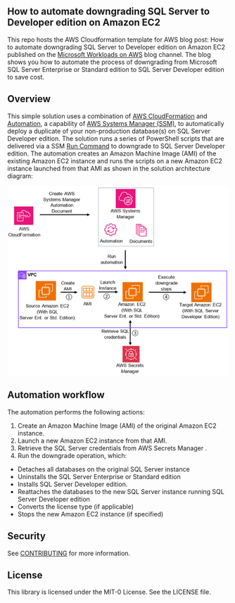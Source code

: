 ## How to automate downgrading SQL Server to Developer edition on Amazon EC2

This repo hosts the AWS Cloudformation template for AWS blog post: How to automate downgrading SQL Server to Developer edition on Amazon EC2 published on the [Microsoft Workloads on AWS](https://aws.amazon.com/blogs/modernizing-with-aws/) blog channel. The blog shows you how to automate the process of downgrading from Microsoft SQL Server Enterprise or Standard edition to SQL Server Developer edition to save cost.


## Overview
This simple solution uses a combination of [AWS CloudFormation](https://aws.amazon.com/cloudformation/) and [Automation](https://docs.aws.amazon.com/systems-manager/latest/userguide/systems-manager-automation.html), a capability of [AWS Systems Manager (SSM)](https://aws.amazon.com/systems-manager/), to automatically deploy a duplicate of your non-production database(s) on SQL Server Developer edition. The solution runs a series of PowerShell scripts that are delivered via a SSM [Run Command](https://console.aws.amazon.com/systems-manager/run-command/) to downgrade to SQL Server Developer edition. The automation creates an Amazon Machine Image (AMI) of the existing Amazon EC2 instance and runs the scripts on a new Amazon EC2 instance launched from that AMI as shown in the solution architecture diagram:


![Solution_architecture](https://github.com/aws-samples/ssm-automation-downgrade-sql-developer/blob/main/ssm-automation-downgrade-sql-developer.png)

## Automation workflow
The automation performs the following actions:
1.	Create an Amazon Machine Image (AMI) of the original Amazon EC2 instance.
2.	Launch a new Amazon EC2 instance from that AMI.
3.	Retrieve the SQL Server credentials from AWS Secrets Manager .
4.	Run the downgrade operation, which:
   *  Detaches all databases on the original SQL Server instance
   *  Uninstalls the SQL Server Enterprise or Standard edition
   *  Installs SQL Server Developer edition.
   *  Reattaches the databases to the new SQL Server instance running SQL Server Developer edition
   *  Converts the license type (if applicable) 
   *  Stops the new Amazon EC2 instance (if specified)
    

## Security

See [CONTRIBUTING](CONTRIBUTING.md#security-issue-notifications) for more information.

## License

This library is licensed under the MIT-0 License. See the LICENSE file.

